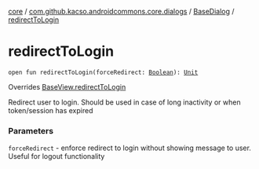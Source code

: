 [core](../../index.md) / [com.github.kacso.androidcommons.core.dialogs](../index.md) / [BaseDialog](index.md) / [redirectToLogin](./redirect-to-login.md)

# redirectToLogin

`open fun redirectToLogin(forceRedirect: `[`Boolean`](https://kotlinlang.org/api/latest/jvm/stdlib/kotlin/-boolean/index.html)`): `[`Unit`](https://kotlinlang.org/api/latest/jvm/stdlib/kotlin/-unit/index.html)

Overrides [BaseView.redirectToLogin](../../com.github.kacso.androidcommons.core.views/-base-view/redirect-to-login.md)

Redirect user to login.
Should be used in case of long inactivity or when token/session has expired

### Parameters

`forceRedirect` - enforce redirect to login without showing message to user.
    Useful for logout functionality